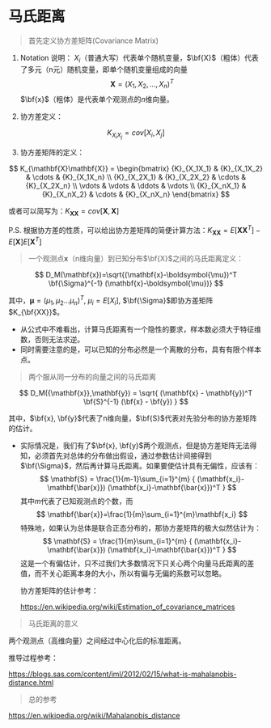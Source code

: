 # 马氏距离

> 首先定义协方差矩阵(Covariance Matrix)

1. Notation 说明：
   $X_i$（普通大写）代表单个随机变量，$\bf{X}$（粗体）代表了多元（n元）随机变量，即单个随机变量组成的向量
   $$
   \mathbf{X} = (X_1,X_2,...,X_n)^T
   $$
$\bf{x}$（粗体）是代表单个观测点的$n$维向量。
   
2. 协方差定义：

$$
{K}_{X_iX_j}=cov[X_i,X_j]
$$

3. 协方差矩阵的定义：


$$
K_{\mathbf{X}\mathbf{X}} = 
\begin{bmatrix}
{K}_{X_1X_1} & {K}_{X_1X_2} & \cdots & {K}_{X_1X_n} \\
{K}_{X_2X_1} & {K}_{X_2X_2} & \cdots & {K}_{X_2X_n} \\
\vdots & \vdots & \ddots & \vdots \\
{K}_{X_nX_1} & {K}_{X_nX_2} & \cdots & {K}_{X_nX_n} 
\end{bmatrix}
$$

或者可以简写为：$K_{\mathbf{X}\mathbf{X}}=cov[\mathbf{X},\mathbf{X}]$

P.S. 根据协方差的性质，可以给出协方差矩阵的简便计算方法：$K_{\mathbf{X}\mathbf{X}}=E[\mathbf{X}\mathbf{X}^T]-E[\mathbf{X}]E[\mathbf{X}^T]$

> 一个观测点$\mathbf{x}$（n维向量）到已知分布$\bf{X}$之间的马氏距离定义：

$$
D_M(\mathbf{x})=\sqrt{(\mathbf{x}-\boldsymbol{\mu})^T
\bf{\Sigma}^{-1}
(\mathbf{x}-\boldsymbol{\mu})}
$$

其中，$\boldsymbol{\mu}=(\mu_1,\mu_2...\mu_n)^T$, $\mu_i=E[X_i]$, $\bf{\Sigma}$即协方差矩阵$K_{\bf{XX}}$。

* 从公式中不难看出，计算马氏距离有一个隐性的要求，样本数必须大于特征维数，否则无法求逆。
* 同时需要注意的是，可以已知的分布必然是一个离散的分布，具有有限个样本点。

> 两个服从同一分布的向量之间的马氏距离

$$
D_M({\mathbf{x}},\mathbf{y}) = 
\sqrt{ 
      (\mathbf{x} - \mathbf{y})^T
      \bf{S}^{-1}
      (\bf{x} - \bf{y})
     }
$$

其中，$\bf{x}, \bf{y}$代表了n维向量，$\bf{S}$代表对先验分布的协方差矩阵的估计。

* 实际情况是，我们有了$\bf{x}, \bf{y}$两个观测点，但是协方差矩阵无法得知，必须首先对总体的分布做出假设，通过参数估计间接得到$\bf{\Sigma}$，然后再计算马氏距离。如果要使估计具有无偏性，应该有：
  $$
  \mathbf{S} = \frac{1}{m-1}\sum_{i=1}^{m}
  {
  (\mathbf{x_i}-\mathbf{\bar{x}})
  (\mathbf{x_i}-\mathbf{\bar{x}})^T
  }
  $$
  其中$m$代表了已知观测点的个数，而
  $$
  \mathbf{\bar{x}}=\frac{1}{m}\sum_{i=1}^{m}\mathbf{x_i}
  $$
  特殊地，如果认为总体是联合正态分布的，那协方差矩阵的极大似然估计为：
  $$
  \mathbf{S} = \frac{1}{m}\sum_{i=1}^{m}
  {
  (\mathbf{x_i}-\mathbf{\bar{x}})
  (\mathbf{x_i}-\mathbf{\bar{x}})^T
  }
  $$
  这是一个有偏估计，只不过我们大多数情况下只关心两个向量马氏距离的差值，而不关心距离本身的大小，所以有偏与无偏的系数可以忽略。

  协方差矩阵的估计参考：

  https://en.wikipedia.org/wiki/Estimation_of_covariance_matrices

> 马氏距离的意义

两个观测点（高维向量）之间经过中心化后的标准距离。

推导过程参考：

https://blogs.sas.com/content/iml/2012/02/15/what-is-mahalanobis-distance.html

> 总的参考

https://en.wikipedia.org/wiki/Mahalanobis_distance